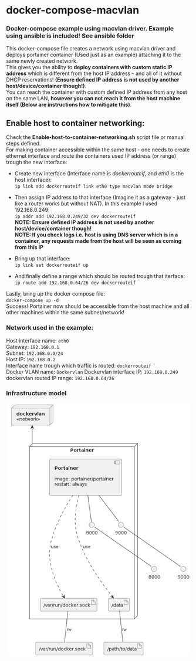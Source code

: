 # docker-compose-macvlan
### Docker-compose example using macvlan driver. **Example using ansible is included! See ansible folder**  
This docker-compose file creates a network using macvlan driver and deploys portainer container (Used just as an example) attaching it to the same newly created network.  
This gives you the ability to **deploy containers with custom static IP address** which is different 
from the host IP address - and all of it without DHCP reservations! **(Ensure defined IP address is not used by another host/device/container though!)**.  
You can reach the container with custom defined IP address from any host on the same LAN,
**however you can not reach it from the host machine itself (Below are instructions how to mitigate this)**.  

## Enable host to container networking:
Check the **Enable-host-to-container-networking.sh** script file or manual steps defined.   
For making container accessible within the same host - one needs to create ethernet interface and route the containers used IP address (or range) trough the new interface:   

* Create new interface (Interface name is *dockerrouteif*, and *eth0* is the host interface):  
`ip link add dockerrouteif link eth0 type macvlan mode bridge`

* Then assign IP address to that interface (Imagine it as a gateway - just like a router works but without NAT). In this example I used 192.168.0.249:  
`ip addr add 192.168.0.249/32 dev dockerrouteif`  
**NOTE: Ensure defined IP address is not used by another host/device/container though!**  
**NOTE: If you check logs i.e. host is using DNS server which is in a container, any requests made from the host will be seen as coming from this IP**  

* Bring up that interface:  
`ip link set dockerrouteif up`

* And finally define a range which should be routed trough that iterface:  
`ip route add 192.168.0.64/26 dev dockerrouteif`

Lastly, bring up the docker compose file:  
`docker-compose up -d`  
Success! Portainer now should be accessible from the host machine and all other machines within the same subnet/network!  
  
### Network used in the example:
Host interface name: `eth0`  
Gateway: `192.168.0.1`  
Subnet: `192.168.0.0/24`  
Host IP: `192.168.0.2`  
Interface name trough which traffic is routed: `dockerrouteif`  
Docker VLAN name: `Dockervlan`
Dockervlan interface IP: `192.168.0.249`  
dockervlan routed IP range: `192.168.0.64/26`  


### Infrastructure model

![Infrastructure model](.infragenie/infrastructure_model.png)